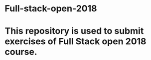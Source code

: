 # Full-stack-open-2018
# This repository is used to submit exercises of Full Stack open 2018 course.
